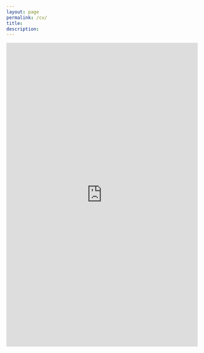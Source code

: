 ```yaml
---
layout: page
permalink: /cv/
title:
description: 
---
```


<iframe
  src="https://mozilla.github.io/pdf.js/web/viewer.html?file={{ site.baseurl }}/assets/Yuejia_CV_Jan_2025.pdf"
  width="100%"
  height="800px"
  style="border: none;">
</iframe>
